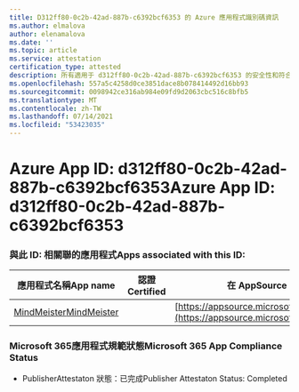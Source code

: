 ```yaml
---
title: D312ff80-0c2b-42ad-887b-c6392bcf6353 的 Azure 應用程式識別碼資訊
ms.author: elmalova
author: elenamalova
ms.date: ''
ms.topic: article
ms.service: attestation
certification_type: attested
description: 所有適用于 d312ff80-0c2b-42ad-887b-c6392bcf6353 的安全性和符合性資訊資訊。
ms.openlocfilehash: 557a5c4258d0ce3851dace8b078414492d16bb93
ms.sourcegitcommit: 0098942ce316ab984e09fd9d2063cbc516c8bfb5
ms.translationtype: MT
ms.contentlocale: zh-TW
ms.lasthandoff: 07/14/2021
ms.locfileid: "53423035"
---
```

# <a name="azure-app-id-d312ff80-0c2b-42ad-887b-c6392bcf6353"></a><span data-ttu-id="b13b7-103">Azure App ID: d312ff80-0c2b-42ad-887b-c6392bcf6353</span><span class="sxs-lookup"><span data-stu-id="b13b7-103">Azure App ID: d312ff80-0c2b-42ad-887b-c6392bcf6353</span></span>


### <a name="apps-associated-with-this-id"></a><span data-ttu-id="b13b7-104">與此 ID: 相關聯的應用程式</span><span class="sxs-lookup"><span data-stu-id="b13b7-104">Apps associated with this ID:</span></span>
| <span data-ttu-id="b13b7-105">**應用程式名稱**</span><span class="sxs-lookup"><span data-stu-id="b13b7-105">**App name**</span></span> | <span data-ttu-id="b13b7-106">**認證**</span><span class="sxs-lookup"><span data-stu-id="b13b7-106">**Certified**</span></span> | <span data-ttu-id="b13b7-107">**在 AppSource 中查看**</span><span class="sxs-lookup"><span data-stu-id="b13b7-107">**View in AppSource**</span></span> |
|-|-|-|
| [<span data-ttu-id="b13b7-108">MindMeister</span><span class="sxs-lookup"><span data-stu-id="b13b7-108">MindMeister</span></span>](https://docs.microsoft.com/en-us/microsoft-365-app-certification/forward/WA104381116) |  | [https://appsource.microsoft.com/product/office/WA104381116](https://appsource.microsoft.com/product/office/WA104381116) |

### <a name="microsoft-365-app-compliance-status"></a><span data-ttu-id="b13b7-109">Microsoft 365應用程式規範狀態</span><span class="sxs-lookup"><span data-stu-id="b13b7-109">Microsoft 365 App Compliance Status</span></span>
- <span data-ttu-id="b13b7-110">PublisherAttestaton 狀態：已完成</span><span class="sxs-lookup"><span data-stu-id="b13b7-110">Publisher Attestaton Status: Completed</span></span>
